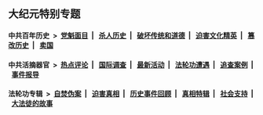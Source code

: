 ## 大纪元特别专题

#### 中共百年历史 &nbsp;>&nbsp; [党魁面目](indexes/nf1176107/README.md?11110430) &nbsp;| &nbsp; [杀人历史](indexes/nf1176106/README.md?11110430) &nbsp;| &nbsp; [破坏传统和道德](indexes/nf1176106/README.md?11110430) &nbsp;| &nbsp; [迫害文化精英](indexes/nf1176111/README.md?11110430) &nbsp;| &nbsp; [篡改历史](indexes/nf1176115/README.md?11110430) &nbsp;| &nbsp; [卖国](indexes/nf1176117/README.md?11110430) 

#### 中共活摘器官 &nbsp;>&nbsp; [热点评论](indexes/nf5879/README.md?11110430) &nbsp;| &nbsp; [国际调查](indexes/nf5947/README.md?11110430) &nbsp;| &nbsp; [最新活动](indexes/nf5883/README.md?11110430) &nbsp;| &nbsp; [法轮功遭遇](indexes/nf5881/README.md?11110430) &nbsp;| &nbsp; [追查案例](indexes/nf5880/README.md?11110430) &nbsp;| &nbsp; [事件报导](indexes/nf5877/README.md?11110430) 

#### 法轮功专辑 &nbsp;>&nbsp; [自焚伪案](indexes/nf5562/README.md?11110430) &nbsp;| &nbsp; [迫害真相](indexes/nf4379/README.md?11110430) &nbsp;| &nbsp; [历史事件回顾](indexes/nf5793/README.md?11110430) &nbsp;| &nbsp; [真相特辑](indexes/nf4389/README.md?11110430) &nbsp;| &nbsp; [社会支持](indexes/nf4386/README.md?11110430) &nbsp;| &nbsp; [大法徒的故事](indexes/nf1147481/README.md?11110430) 


